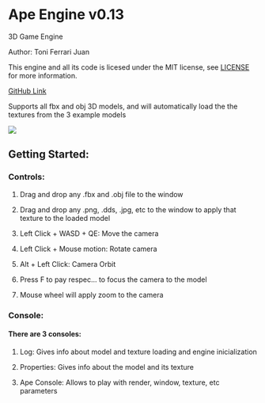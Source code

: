 # Ape Engine v0.13

3D Game Engine

Author: Toni Ferrari Juan

This engine and all its code is licesed under the MIT license, see [LICENSE](https://github.com/Kibium/ApeEngine/blob/master/LICENSE) for more information.

[GitHub Link](https://github.com/Kibium/ApeEngine.git)

Supports all fbx and obj 3D models, and will automatically load the the textures from the 3 example models

![](https://github.com/Kibium/ApeEngine/tree/master/Game/captura1.png)

## Getting Started:

### Controls:

1. Drag and drop any .fbx and .obj file to the window

2. Drag and drop any .png, .dds, .jpg, etc to the window to apply that texture to the loaded model

3. Left Click + WASD + QE: Move the camera

4. Left Click + Mouse motion: Rotate camera

5.  Alt + Left Click: Camera Orbit

6. Press F to pay respec... to focus the camera to the model

7. Mouse wheel will apply zoom to the camera

### Console:

#### There are 3 consoles:

1. Log: Gives info about model and texture loading and engine inicialization

2. Properties: Gives info about the model and its texture

3. Ape Console: Allows to play with render, window, texture, etc parameters
